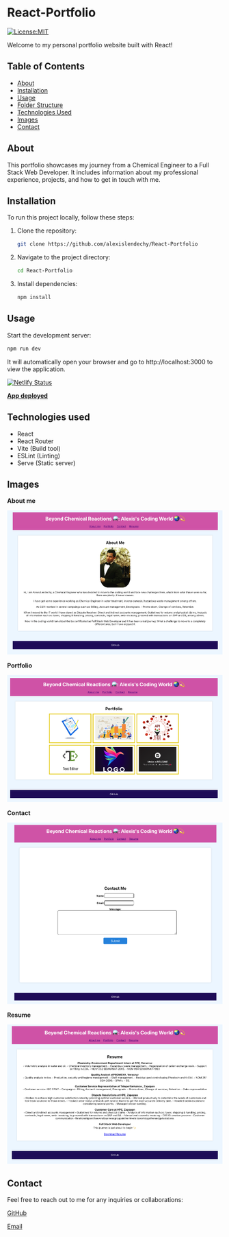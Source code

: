 # React-Portfolio

[![License:MIT](https://img.shields.io/badge/License-MIT-yellow.svg)](https://opensource.org/license/mit/)

Welcome to my personal portfolio website built with React!

## Table of Contents
- [About](#about)
- [Installation](#installation)
- [Usage](#usage)
- [Folder Structure](#folder-structure)
- [Technologies Used](#technologies-used)
- [Images](#images)
- [Contact](#contact)

## About

This portfolio showcases my journey from a Chemical Engineer to a Full Stack Web Developer. It includes information about my professional experience, projects, and how to get in touch with me.

## Installation

To run this project locally, follow these steps:

1. Clone the repository:
   ```bash
   git clone https://github.com/alexislendechy/React-Portfolio
2. Navigate to the project directory:
   ```bash
   cd React-Portfolio
3. Install dependencies:
   ```bash
   npm install
## Usage
Start the development server:
   ```bash
   npm run dev
   ```
   It will automatically open your browser and go to http://localhost:3000 to view the application.

[![Netlify Status](https://api.netlify.com/api/v1/badges/e64012c1-d7a2-4411-9df5-97766c8af064/deploy-status)](https://app.netlify.com/sites/react-portfolio-lendechy/deploys)

[**App deployed**](https://react-portfolio-lendechy.netlify.app/)

## Technologies used

* React
* React Router
* Vite (Build tool)
* ESLint (Linting)
* Serve (Static server)

## Images
**About me**

![About me](./src/assets/boutmeSS.png)

**Portfolio**

![About me](./src/assets/portfolioSS.png)

**Contact**

![About me](./src/assets/contactSS.png)

**Resume**

![About me](./src/assets/resumeSS.png)

## Contact
Feel free to reach out to me for any inquiries or collaborations:

[GitHub](https://www.github.com/alexislendechy)

[Email](mailto:alexislendechy@gmail.com?subject=[GitHub]%20React%20Portfolio)



   